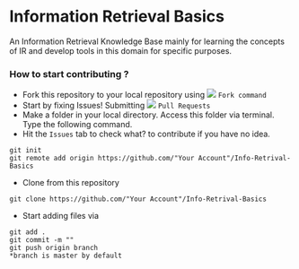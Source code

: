 # Information Retrieval Basics
 An Information Retrieval Knowledge Base mainly for learning the concepts of IR and develop tools in this domain for specific purposes.

### How to start contributing ?

* Fork this repository to your local repository using ![](https://img.icons8.com/small/16/000000/code-fork.png) ```Fork command``` 
* Start by fixing Issues! Submitting ![](https://img.icons8.com/windows/16/000000/pull-request.png) ```Pull Requests``` 
* Make a folder in your local directory. Access this folder via terminal. Type the following command.
* Hit the ```Issues``` tab to check what? to contribute if you have no idea.
``` 
git init
git remote add origin https://github.com/"Your Account"/Info-Retrival-Basics
```
* Clone from this repository
```
git clone https://github.com/"Your Account"/Info-Retrival-Basics
```
* Start adding files via
```
git add .
git commit -m ""
git push origin branch 
*branch is master by default
```
